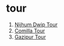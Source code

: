 # tour

1. [Nijhum Dwip Tour](https://arahmandc.github.io/tour/nijhumdwip)
2. [Comilla Tour](https://arahmandc.github.io/tour/comilla)
3. [Gazipur Tour](https://arahmandc.github.io/tour/gazipur)